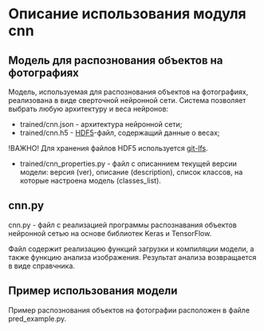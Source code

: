 # Описание использования модуля cnn
## Модель для распознования объектов на фотографиях
Модель, используемая для распознования объектов на фотографиях, реализована в виде сверточной нейронной сети. Система позволяет выбрать любую архитектуру и веса нейронов:
- trained/cnn.json - архитектура нейронной сети;
- trained/cnn.h5 - [HDF5](https://support.hdfgroup.org/HDF5/)-файл, содержащий данные о весах;

!ВАЖНО! Для хранения файлов HDF5 используется [git-lfs](https://git-lfs.github.com).

- trained/cnn_properties.py - файл с описаннием текущей версии модели: версия (ver), описание (description), список классов, на которые настроена модель (classes_list).

## cnn.py
cnn.py - файл с реализацией программы распознавания объектов нейронной сетью на основе библиотек Keras и TensorFlow.

Файл содержит реализацию функций загрузки и компиляции модели, а также функцию анализа изображения. Результат анализа возвращается в виде справчника.

## Пример использования модели
Пример распознования объектов на фотографии расположен в файле pred_example.py.
